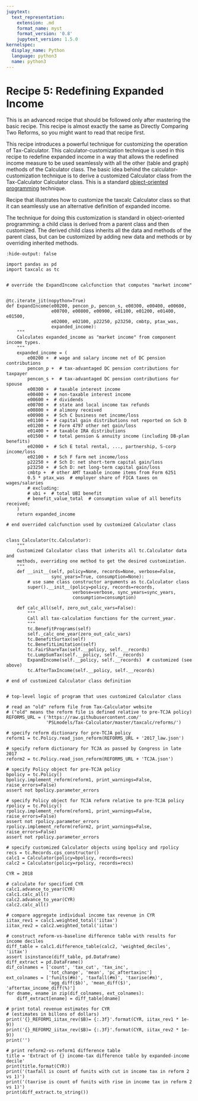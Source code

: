 ```yaml
---
jupytext:
  text_representation:
    extension: .md
    format_name: myst
    format_version: '0.8'
    jupytext_version: 1.5.0
kernelspec:
  display_name: Python
  language: python3
  name: python3
---
```


# Recipe 5: Redefining Expanded Income

This is an advanced recipe that should be followed only after mastering the basic recipe.
This recipe is almost exactly the same as Directly Comparing Two Reforms, so you might want to read that recipe first.

This recipe introduces a powerful technique for customizing the operation of Tax-Calculator.
This calculator-customization technique is used in this recipe to redefine expanded income in a way that allows the
redefined income measure to be used seamlessly with all the other (table and graph) methods of the Calculator class.
The basic idea behind the calculator-customization technique is to derive a customized Calculator class from the Tax-Calculator Calculator class.
This is a standard [object-oriented programming]([https://pslmodels.github.io/Tax-Calculator/tc_overview.html](https://pslmodels.github.io/Tax-Calculator/tc_overview.html)) technique.

Recipe that illustrates how to customize the taxcalc Calculator class so that
it can seamlessly use an alternative definition of expanded income.

The technique for doing this customization is standard in object-oriented
programming: a child class is derived from a parent class and then customized.
The derived child class inherits all the data and methods of the parent class,
but can be customized by adding new data and methods or by overriding inherited
methods.

```{code-cell} ipython3
:hide-output: false

import pandas as pd
import taxcalc as tc


# override the ExpandIncome calcfunction that computes "market income"


@tc.iterate_jit(nopython=True)
def ExpandIncome(e00200, pencon_p, pencon_s, e00300, e00400, e00600,
                 e00700, e00800, e00900, e01100, e01200, e01400, e01500,
                 e02000, e02100, p22250, p23250, cmbtp, ptax_was,
                 expanded_income):
    """
    Calculates expanded_income as "market income" from component income types.
    """
    expanded_income = (
        e00200 +  # wage and salary income net of DC pension contributions
        pencon_p +  # tax-advantaged DC pension contributions for taxpayer
        pencon_s +  # tax-advantaged DC pension contributions for spouse
        e00300 +  # taxable interest income
        e00400 +  # non-taxable interest income
        e00600 +  # dividends
        e00700 +  # state and local income tax refunds
        e00800 +  # alimony received
        e00900 +  # Sch C business net income/loss
        e01100 +  # capital gain distributions not reported on Sch D
        e01200 +  # Form 4797 other net gain/loss
        e01400 +  # taxable IRA distributions
        e01500 +  # total pension & annuity income (including DB-plan benefits)
        e02000 +  # Sch E total rental, ..., partnership, S-corp income/loss
        e02100 +  # Sch F farm net income/loss
        p22250 +  # Sch D: net short-term capital gain/loss
        p23250 +  # Sch D: net long-term capital gain/loss
        cmbtp +  # other AMT taxable income items from Form 6251
        0.5 * ptax_was  # employer share of FICA taxes on wages/salaries
        # excluding:
        # ubi +  # total UBI benefit
        # benefit_value_total  # consumption value of all benefits received;
    )
    return expanded_income

# end overrided calcfunction used by customized Calculator class


class Calculator(tc.Calculator):
    """
    Customized Calculator class that inherits all tc.Calculator data and
    methods, overriding one method to get the desired customization.
    """
    def __init__(self, policy=None, records=None, verbose=False,
                 sync_years=True, consumption=None):
        # use same class constructor arguments as tc.Calculator class
        super().__init__(policy=policy, records=records,
                         verbose=verbose, sync_years=sync_years,
                         consumption=consumption)

    def calc_all(self, zero_out_calc_vars=False):
        """
        Call all tax-calculation functions for the current_year.
        """
        tc.BenefitPrograms(self)
        self._calc_one_year(zero_out_calc_vars)
        tc.BenefitSurtax(self)
        tc.BenefitLimitation(self)
        tc.FairShareTax(self.__policy, self.__records)
        tc.LumpSumTax(self.__policy, self.__records)
        ExpandIncome(self.__policy, self.__records)  # customized (see above)
        tc.AfterTaxIncome(self.__policy, self.__records)

# end of customized Calculator class definition


# top-level logic of program that uses customized Calculator class

# read an "old" reform file from Tax-Calculator website
# ("old" means the reform file is defined relative to pre-TCJA policy)
REFORMS_URL = ('https://raw.githubusercontent.com/'
               'PSLmodels/Tax-Calculator/master/taxcalc/reforms/')

# specify reform dictionary for pre-TCJA policy
reform1 = tc.Policy.read_json_reform(REFORMS_URL + '2017_law.json')

# specify reform dictionary for TCJA as passed by Congress in late 2017
reform2 = tc.Policy.read_json_reform(REFORMS_URL + 'TCJA.json')

# specify Policy object for pre-TCJA policy
bpolicy = tc.Policy()
bpolicy.implement_reform(reform1, print_warnings=False, raise_errors=False)
assert not bpolicy.parameter_errors

# specify Policy object for TCJA reform relative to pre-TCJA policy
rpolicy = tc.Policy()
rpolicy.implement_reform(reform1, print_warnings=False, raise_errors=False)
assert not rpolicy.parameter_errors
rpolicy.implement_reform(reform2, print_warnings=False, raise_errors=False)
assert not rpolicy.parameter_errors

# specify customized Calculator objects using bpolicy and rpolicy
recs = tc.Records.cps_constructor()
calc1 = Calculator(policy=bpolicy, records=recs)
calc2 = Calculator(policy=rpolicy, records=recs)

CYR = 2018

# calculate for specified CYR
calc1.advance_to_year(CYR)
calc1.calc_all()
calc2.advance_to_year(CYR)
calc2.calc_all()

# compare aggregate individual income tax revenue in CYR
iitax_rev1 = calc1.weighted_total('iitax')
iitax_rev2 = calc2.weighted_total('iitax')

# construct reform-vs-baseline difference table with results for income deciles
diff_table = calc1.difference_table(calc2, 'weighted_deciles', 'iitax')
assert isinstance(diff_table, pd.DataFrame)
diff_extract = pd.DataFrame()
dif_colnames = ['count', 'tax_cut', 'tax_inc',
                'tot_change', 'mean', 'pc_aftertaxinc']
ext_colnames = ['funits(#m)', 'taxfall(#m)', 'taxrise(#m)',
                'agg_diff($b)', 'mean_diff($)', 'aftertax_income_diff(%)']
for dname, ename in zip(dif_colnames, ext_colnames):
    diff_extract[ename] = diff_table[dname]

# print total revenue estimates for CYR
# (estimates in billons of dollars)
print('{}_REFORM1_iitax_rev($B)= {:.3f}'.format(CYR, iitax_rev1 * 1e-9))
print('{}_REFORM2_iitax_rev($B)= {:.3f}'.format(CYR, iitax_rev2 * 1e-9))
print('')

# print reform2-vs-reform1 difference table
title = 'Extract of {} income-tax difference table by expanded-income decile'
print(title.format(CYR))
print('(taxfall is count of funits with cut in income tax in reform 2 vs 1)')
print('(taxrise is count of funits with rise in income tax in reform 2 vs 1)')
print(diff_extract.to_string())
```
